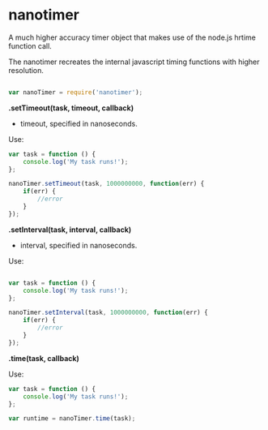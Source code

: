 nanotimer
=========

A much higher accuracy timer object that makes use of the node.js hrtime function call.

The nanotimer recreates the internal javascript timing functions with higher resolution.


```js

var nanoTimer = require('nanotimer');

```


**.setTimeout(task, timeout, callback)**
- timeout, specified in nanoseconds.

Use:
```js
var task = function () {
    console.log('My task runs!');
};

nanoTimer.setTimeout(task, 1000000000, function(err) {
    if(err) {
        //error
    }
});
```

**.setInterval(task, interval, callback)**
- interval, specified in nanoseconds.

Use:
```js

var task = function () {
    console.log('My task runs!');
};

nanoTimer.setInterval(task, 1000000000, function(err) {
    if(err) {
        //error
    }
});
```

**.time(task, callback)**

Use:
```js
var task = function () {
    console.log('My task runs!');
};

var runtime = nanoTimer.time(task);

```


